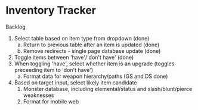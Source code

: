 Inventory Tracker
=======
Backlog
<ol type="1">
<li>Select table based on item type from dropdown (done)
<ol type="a">
<li>Return to previous table after an item is updated (done)
<li>Remove redirects - single page database update (done)
</ol>
<li>Toggle items between 'have'/'don't have' (done)
<li>When toggling 'have', select whether item is an upgrade (toggles preceeding item to 'don't have')
<ol type="a">
<li>Format data for weapon hierarchy/paths (GS and DS done)
</ol>
<li>Based on target input, select likely item candidate
<ol>
<li>Monster database, including elemental/status and slash/blunt/pierce weaknesses
<li>Format for mobile web
<ol>

